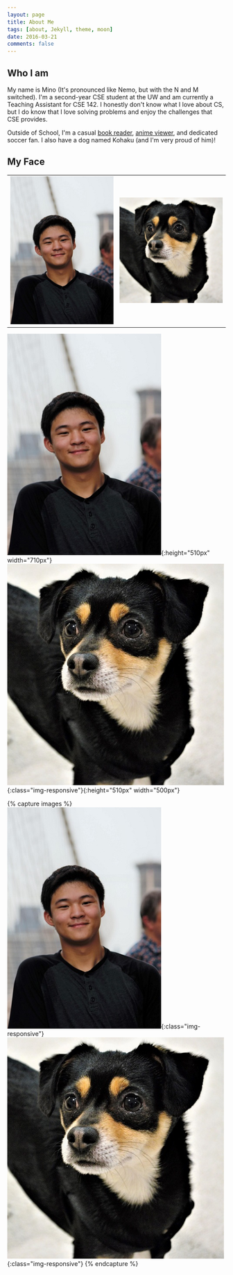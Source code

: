 ```yaml
---
layout: page
title: About Me
tags: [about, Jekyll, theme, moon]
date: 2016-03-21
comments: false
---
```

    
## Who I am

My name is Mino (It's pronounced like Nemo, but with the N and M switched). I'm a second-year CSE student at the UW
and am currently a Teaching Assistant for CSE 142. I honestly don't know what I love about CS, but I do know that 
I love solving problems and enjoy the challenges that CSE provides. 

Outside of School, I'm a casual <a href="https://www.goodreads.com/user/show/67088130-mino-nakura">book reader</a>, 
<a href="https://myanimelist.net/profile/cra_a_azy">anime viewer</a>, and dedicated soccer fan. I also have a dog
named Kohaku (and I'm very proud of him)!


## My Face

<table><tr>
<td> <img src="mino_nakurafan.jpg" alt="Drawing" style="width: 500px;"/> </td>
<td> <img src="kohaku.jpg" alt="Drawing" style="width: 500px;"/> </td>
</tr></table>


![myface](mino_nakurafan.jpg){:height="510px" width="710px"}
![kohaku](kohaku.jpg){:class="img-responsive"}{:height="510px" width="500px"}

{% capture images %}
    ![myface](mino_nakurafan.jpg){:class="img-responsive"}
    ![kohaku](kohaku.jpg){:class="img-responsive"}
{% endcapture %}

